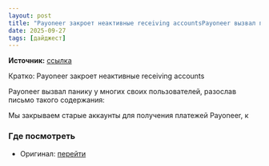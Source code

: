 ```yaml
---
layout: post
title: "Payoneer закроет неактивные receiving accountsPayoneer вызвал панику у многих своих пользовате [...]"
date: 2025-09-27
tags: [дайджест]
---
```


**Источник:** [ссылка](https://t.me/fotostoki_ru/421)

Кратко: Payoneer закроет неактивные receiving accounts

Payoneer вызвал панику у многих своих пользователей, разослав письмо такого содержания:

Мы закрываем старые аккаунты для получения платежей Payoneer, к

### Где посмотреть
- Оригинал: [перейти]({link})
